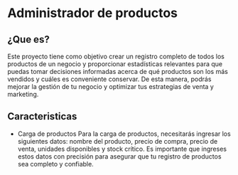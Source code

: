 # Administrador de productos

## ¿Que es?

Este proyecto tiene como objetivo crear un registro completo de todos los productos de un negocio y proporcionar estadísticas relevantes para que puedas tomar decisiones informadas acerca de qué productos son los más vendidos y cuáles es conveniente conservar. De esta manera, podrás mejorar la gestión de tu negocio y optimizar tus estrategias de venta y marketing. 

## Caracteristicas

- Carga de productos
  Para la carga de productos, necesitarás ingresar los siguientes datos: nombre del producto, precio de compra, precio de venta, unidades disponibles y stock crítico. Es importante que ingreses estos datos con precisión para asegurar que tu registro de productos sea completo y confiable. 

